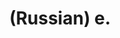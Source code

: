 ---
layout: default
category: mega
lang: en
title: (Russian) e.
slug: e
tags: design fun stuff 
postid: 46
translated: no
---